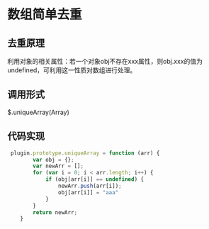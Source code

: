# 数组简单去重
## 去重原理
利用对象的相关属性：若一个对象obj不存在xxx属性，则obj.xxx的值为undefined，可利用这一性质对数组进行处理。
## 调用形式
$.uniqueArray(Array)
## 代码实现
```javascript
 plugin.prototype.uniqueArray = function (arr) {
        var obj = {};
        var newArr = [];
        for (var i = 0; i < arr.length; i++) {
            if (obj[arr[i]] == undefined) {
                newArr.push(arr[i]);
                obj[arr[i]] = "aaa"
            }
        }
        return newArr;
    }
```
